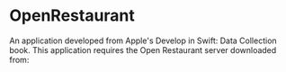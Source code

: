 # OpenRestaurant
An application developed from Apple's Develop in Swift: Data Collection book. This application requires the Open Restaurant server downloaded from:
